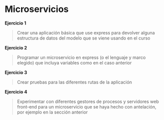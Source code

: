 # Microservicios


**Ejercicio 1**

>Crear una aplicación básica que use express para devolver alguna estructura de datos del modelo que se viene usando en el curso


**Ejercicio 2**

>Programar un microservicio en express (o el lenguaje y marco elegido) que incluya variables como en el caso anterior


**Ejercicio 3**

>Crear pruebas para las diferentes rutas de la aplicación


**Ejercicio 4**

>Experimentar con diferentes gestores de procesos y servidores web front-end para un microservicio que se haya hecho con antelación, por ejemplo en la sección anterior
